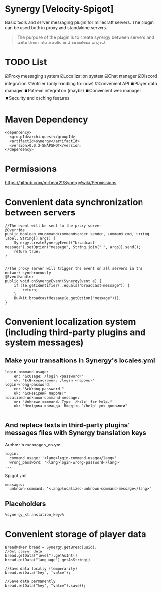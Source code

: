 # Synergy [Velocity-Spigot]
Basic tools and server messaging plugin for minecraft servers. The plugin can be used both in proxy and standalone servers.

> The purpose of the plugin is to create synergy between servers and unite them into a solid and seamless project

# TODO List
☑️Proxy messaging system
☑️Localization system
☑️Chat manager
☑️Discord integration
☑️Votifier (only handling for now)
☑️Convenient API
⏹️Player data manager
⏹️Patreon integration (maybe)
⏹️Convenient web manager
⏹️Security and caching features

# Maven Dependency
```
<dependency>
  <groupId>archi.quest</groupId>
  <artifactId>synergy</artifactId>
  <version>0.0.2-SNAPSHOT</version>
</dependency>
```

# Permissions
https://github.com/mrbear21/Synergy/wiki/Permissions

# Convenient data synchronization between servers
```
//The event will be sent to the proxy server
@Override
public boolean onCommand(CommandSender sender, Command cmd, String label, String[] args) {
	Synergy.createSynergyEvent("broadcast-message").setOption("message", String.join(" ", args)).send();      
	return true;
}


//The proxy server will trigger the event on all servers in the network synchronously
@EventHandler
public void onSynergyEvent(SynergyEvent e) {
	if (!e.getIdentifier().equals("broadcast-message")) {
		return;
	}
	Bukkit.broadcastMessage(e.getOption("message")));
}
```

# Convenient localization system (including third-party plugins and system messages)

## Make your transaltions in Synergy's locales.yml
```
login-command-usage:
    en: "&cUsage: /login <password>"
    uk: "&cВикористання: /login <пароль>"
login-wrong-password:
    en: "&cWrong password!"
    uk: "&cНевірний пароль!"
localized-unknown-command-message:
    en: "Unknown command. Type '/help' for help."
    uk: "Невідома команда. Введіть '/help' для допомоги"
	
```
## And replace texts in third-party plugins' messages files with Synergy translation keys
Authme's messages_en.yml
```
login:
  command_usage: '<lang>login-command-usage</lang>'
  wrong_password: '<lang>login-wrong-password</lang>'
...
```
Spigot.yml
```
messages:
  unknown-command: '<lang>localized-unknown-command-message</lang>'
```

## Placeholders
```
%synergy_<translation_key>%
```

# Convenient storage of player data

```
BreadMaker bread = Synergy.getBread(uuid);
//Get player data
bread.getData("level").getAsInt()
bread.getData("language").getAsString()

//Save data locally (temporarily)
bread.setData("key", "value");

//Save data permanently
bread.setData("key", "value").save();
```